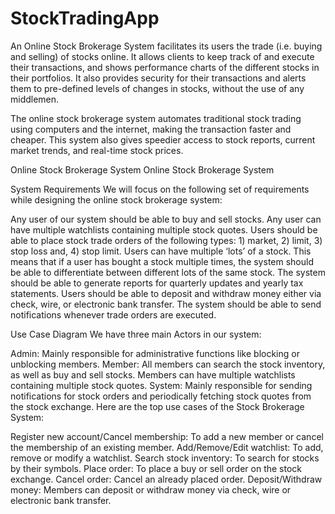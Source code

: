 # StockTradingApp
An Online Stock Brokerage System facilitates its users the trade (i.e. buying and selling) of stocks online. It allows clients to keep track of and execute their transactions, and shows performance charts of the different stocks in their portfolios. It also provides security for their transactions and alerts them to pre-defined levels of changes in stocks, without the use of any middlemen.

The online stock brokerage system automates traditional stock trading using computers and the internet, making the transaction faster and cheaper. This system also gives speedier access to stock reports, current market trends, and real-time stock prices.

Online Stock Brokerage System
Online Stock Brokerage System

System Requirements
We will focus on the following set of requirements while designing the online stock brokerage system:

Any user of our system should be able to buy and sell stocks.
Any user can have multiple watchlists containing multiple stock quotes.
Users should be able to place stock trade orders of the following types: 1) market, 2) limit, 3) stop loss and, 4) stop limit.
Users can have multiple ‘lots’ of a stock. This means that if a user has bought a stock multiple times, the system should be able to differentiate between different lots of the same stock.
The system should be able to generate reports for quarterly updates and yearly tax statements.
Users should be able to deposit and withdraw money either via check, wire, or electronic bank transfer.
The system should be able to send notifications whenever trade orders are executed.


Use Case Diagram
We have three main Actors in our system:

Admin: Mainly responsible for administrative functions like blocking or unblocking members.
Member: All members can search the stock inventory, as well as buy and sell stocks. Members can have multiple watchlists containing multiple stock quotes.
System: Mainly responsible for sending notifications for stock orders and periodically fetching stock quotes from the stock exchange.
Here are the top use cases of the Stock Brokerage System:

Register new account/Cancel membership: To add a new member or cancel the membership of an existing member.
Add/Remove/Edit watchlist: To add, remove or modify a watchlist.
Search stock inventory: To search for stocks by their symbols.
Place order: To place a buy or sell order on the stock exchange.
Cancel order: Cancel an already placed order.
Deposit/Withdraw money: Members can deposit or withdraw money via check, wire or electronic bank transfer.

